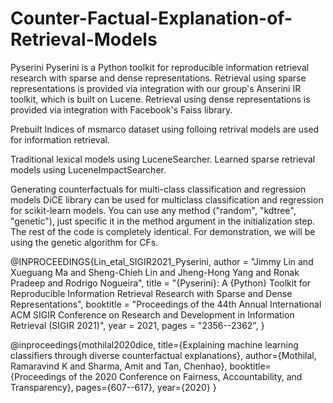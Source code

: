 # Counter-Factual-Explanation-of-Retrieval-Models
Pyserini 
Pyserini is a Python toolkit for reproducible information retrieval research with sparse and dense representations. Retrieval using sparse representations is provided via integration with our group's Anserini IR toolkit, which is built on Lucene. Retrieval using dense representations is provided via integration with Facebook's Faiss library.

Prebuilt Indices of msmarco dataset using folloing retrival models are used for information retrieval.

Traditional lexical models  using LuceneSearcher.
Learned sparse retrieval models using LuceneImpactSearcher.

Generating counterfactuals for multi-class classification and regression models
DiCE library can be used for multiclass classification and regression for scikit-learn models. You can use any method ("random", "kdtree", "genetic"), just specific it in the method argument in the initialization step. The rest of the code is completely identical. For demonstration, we will be using the genetic algorithm for CFs.

@INPROCEEDINGS{Lin_etal_SIGIR2021_Pyserini,
   author = "Jimmy Lin and Xueguang Ma and Sheng-Chieh Lin and Jheng-Hong Yang and Ronak Pradeep and Rodrigo Nogueira",
   title = "{Pyserini}: A {Python} Toolkit for Reproducible Information Retrieval Research with Sparse and Dense Representations",
   booktitle = "Proceedings of the 44th Annual International ACM SIGIR Conference on Research and Development in Information Retrieval (SIGIR 2021)",
   year = 2021,
   pages = "2356--2362",
}

@inproceedings{mothilal2020dice,
        title={Explaining machine learning classifiers through diverse counterfactual explanations},
        author={Mothilal, Ramaravind K and Sharma, Amit and Tan, Chenhao},
        booktitle={Proceedings of the 2020 Conference on Fairness, Accountability, and Transparency},
        pages={607--617},
        year={2020}
}
